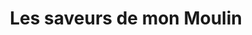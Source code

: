 ---
title: "Les saveurs de mon Moulin"
url: /clisson/les-saveurs-de-mon-moulin/
shop: boulangerie
---